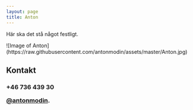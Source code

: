 ```yaml
---
layout: page
title: Anton
---
```


<p class="message">
  Här ska det stå något festligt. 
</p>
![Image of Anton]
(https://raw.githubusercontent.com/antonmodin/assets/master/Anton.jpg)


## Kontakt
<h3> +46 736 439 30
<p>
<a href="https://twitter.com/antonmodin" target="_blank">@antonmodin</a>.</h3>
</p>
